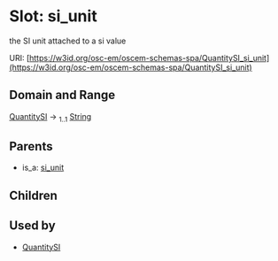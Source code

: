 
# Slot: si_unit

the SI unit attached to a si value

URI: [https://w3id.org/osc-em/oscem-schemas-spa/QuantitySI_si_unit](https://w3id.org/osc-em/oscem-schemas-spa/QuantitySI_si_unit)


## Domain and Range

[QuantitySI](QuantitySI.md) &#8594;  <sub>1..1</sub> [String](types/String.md)

## Parents

 *  is_a: [si_unit](si_unit.md)

## Children


## Used by

 * [QuantitySI](QuantitySI.md)
